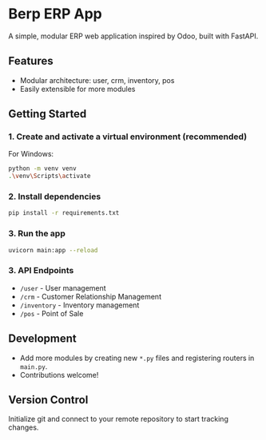 # Berp ERP App

A simple, modular ERP web application inspired by Odoo, built with FastAPI.

## Features
- Modular architecture: user, crm, inventory, pos
- Easily extensible for more modules

## Getting Started

### 1. Create and activate a virtual environment (recommended)
For Windows:
```bash
python -m venv venv
.\venv\Scripts\activate
```

### 2. Install dependencies
```bash
pip install -r requirements.txt
```

### 3. Run the app
```bash
uvicorn main:app --reload
```

### 3. API Endpoints
- `/user` - User management
- `/crm` - Customer Relationship Management
- `/inventory` - Inventory management
- `/pos` - Point of Sale

## Development
- Add more modules by creating new `*.py` files and registering routers in `main.py`.
- Contributions welcome!

## Version Control
Initialize git and connect to your remote repository to start tracking changes.

